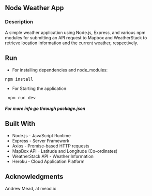 
## Node Weather App

### Description
A simple weather application using Node.js, Express, and various npm modules for submitting an API request to Mapbox and WeatherStack to retrieve location information and the current weather, respectively.

## Run
- For installing dependencies and node_modules:  
<pre>npm install</pre>
- For Starting the application
<pre> npm run dev </pre>
##### For more info go through package.json 

##  Built With
- Node.js - JavaScript Runtime
- Express - Server Framework
- Axios - Promise-based HTTP requests
- MapBox API - Latitude and Longitude (Co-ordinates)
- WeatherStack API - Weather Information
- Heroku - Cloud Application Platform

## Acknowledgments
Andrew Mead, at mead.io
